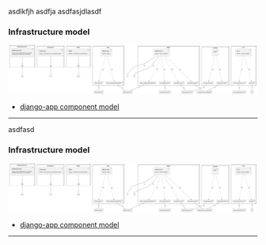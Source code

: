 asdlkfjh
asdfja
asdfasjdlasdf



### Infrastructure model
![Infrastructure main model](.infragenie/infrastructure_main_model.png)
- [django-app component model](.infragenie/django-app_component_model.png)

---


asdfasd

### Infrastructure model
![Infrastructure main model](.infragenie/infrastructure_main_model.png)
- [django-app component model](.infragenie/django-app_component_model.png)

---
